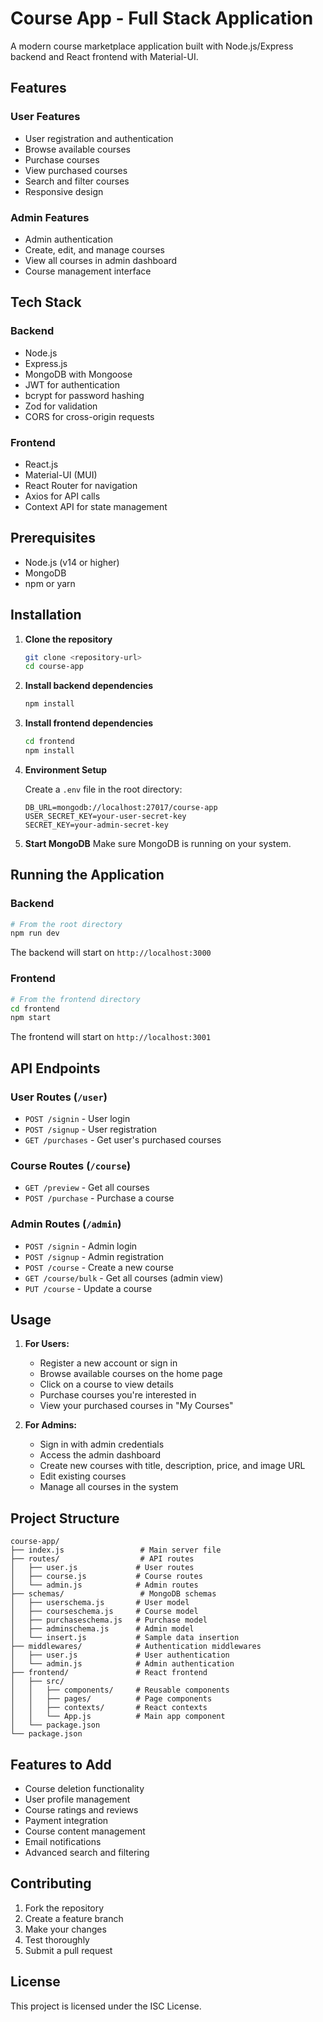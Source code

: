 # Course App - Full Stack Application

A modern course marketplace application built with Node.js/Express backend and React frontend with Material-UI.

## Features

### User Features
- User registration and authentication
- Browse available courses
- Purchase courses
- View purchased courses
- Search and filter courses
- Responsive design

### Admin Features
- Admin authentication
- Create, edit, and manage courses
- View all courses in admin dashboard
- Course management interface

## Tech Stack

### Backend
- Node.js
- Express.js
- MongoDB with Mongoose
- JWT for authentication
- bcrypt for password hashing
- Zod for validation
- CORS for cross-origin requests

### Frontend
- React.js
- Material-UI (MUI)
- React Router for navigation
- Axios for API calls
- Context API for state management

## Prerequisites

- Node.js (v14 or higher)
- MongoDB
- npm or yarn

## Installation

1. **Clone the repository**
   ```bash
   git clone <repository-url>
   cd course-app
   ```

2. **Install backend dependencies**
   ```bash
   npm install
   ```

3. **Install frontend dependencies**
   ```bash
   cd frontend
   npm install
   ```

4. **Environment Setup**
   
   Create a `.env` file in the root directory:
   ```env
   DB_URL=mongodb://localhost:27017/course-app
   USER_SECRET_KEY=your-user-secret-key
   SECRET_KEY=your-admin-secret-key
   ```

5. **Start MongoDB**
   Make sure MongoDB is running on your system.

## Running the Application

### Backend
```bash
# From the root directory
npm run dev
```
The backend will start on `http://localhost:3000`

### Frontend
```bash
# From the frontend directory
cd frontend
npm start
```
The frontend will start on `http://localhost:3001`

## API Endpoints

### User Routes (`/user`)
- `POST /signin` - User login
- `POST /signup` - User registration
- `GET /purchases` - Get user's purchased courses

### Course Routes (`/course`)
- `GET /preview` - Get all courses
- `POST /purchase` - Purchase a course

### Admin Routes (`/admin`)
- `POST /signin` - Admin login
- `POST /signup` - Admin registration
- `POST /course` - Create a new course
- `GET /course/bulk` - Get all courses (admin view)
- `PUT /course` - Update a course

## Usage

1. **For Users:**
   - Register a new account or sign in
   - Browse available courses on the home page
   - Click on a course to view details
   - Purchase courses you're interested in
   - View your purchased courses in "My Courses"

2. **For Admins:**
   - Sign in with admin credentials
   - Access the admin dashboard
   - Create new courses with title, description, price, and image URL
   - Edit existing courses
   - Manage all courses in the system

## Project Structure

```
course-app/
├── index.js                 # Main server file
├── routes/                  # API routes
│   ├── user.js             # User routes
│   ├── course.js           # Course routes
│   └── admin.js            # Admin routes
├── schemas/                 # MongoDB schemas
│   ├── userschema.js       # User model
│   ├── courseschema.js     # Course model
│   ├── purchaseschema.js   # Purchase model
│   ├── adminschema.js      # Admin model
│   └── insert.js           # Sample data insertion
├── middlewares/            # Authentication middlewares
│   ├── user.js             # User authentication
│   └── admin.js            # Admin authentication
├── frontend/               # React frontend
│   ├── src/
│   │   ├── components/     # Reusable components
│   │   ├── pages/          # Page components
│   │   ├── contexts/       # React contexts
│   │   └── App.js          # Main app component
│   └── package.json
└── package.json
```

## Features to Add

- Course deletion functionality
- User profile management
- Course ratings and reviews
- Payment integration
- Course content management
- Email notifications
- Advanced search and filtering

## Contributing

1. Fork the repository
2. Create a feature branch
3. Make your changes
4. Test thoroughly
5. Submit a pull request

## License

This project is licensed under the ISC License. 